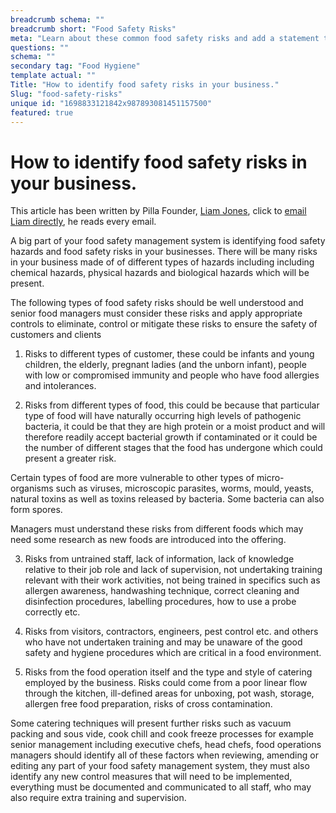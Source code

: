 ```yaml
---
breadcrumb schema: ""
breadcrumb short: "Food Safety Risks"
meta: "Learn about these common food safety risks and add a statement to your policy."
questions: ""
schema: ""
secondary tag: "Food Hygiene"
template actual: ""
Title: "How to identify food safety risks in your business."
Slug: "food-safety-risks"
unique id: "1698833121842x987893081451157500"
featured: true
---
```


# How to identify food safety risks in your business.

 This article has been written by Pilla Founder,&nbsp;[Liam Jones](https://yourpilla.com/profile/liam-jones), click to&nbsp;[email Liam directly](mailto:liam@yourpilla.com), he reads every email.

 A big part of your food safety management system is identifying food safety hazards and food safety risks in your businesses. There will be many risks in your business made of of different types of hazards including including chemical hazards, physical hazards and biological hazards which will be present. 

 The following types of food safety risks should be well understood and senior food managers must consider these risks and apply appropriate controls to eliminate, control or mitigate these risks to ensure the safety of customers and clients

 1. Risks to different types of customer, these could be infants and young children, the elderly, pregnant ladies (and the unborn infant), people with low or compromised immunity and people who have food allergies and intolerances.

 2. Risks from different types of food, this could be because that particular type of food will have naturally occurring high levels of pathogenic bacteria, it could be that they are high protein or a moist product and will therefore readily accept bacterial growth if contaminated or it could be the number of different stages that the food has undergone which could present a greater risk. 

 Certain types of food are more vulnerable to other types of micro-organisms such as viruses, microscopic parasites, worms, mould, yeasts, natural toxins as well as toxins released by bacteria. Some bacteria can also form spores. 

 Managers must understand these risks from different foods which may need some research as new foods are introduced into the offering.

 3. Risks from untrained staff, lack of information, lack of knowledge relative to their job role and lack of supervision, not undertaking training relevant with their work activities, not being trained in specifics such as allergen awareness, handwashing technique, correct cleaning and disinfection procedures, labelling procedures, how to use a probe correctly etc.

 4. Risks from visitors, contractors, engineers, pest control etc. and others who have not undertaken training and may be unaware of the good safety and hygiene procedures which are critical in a food environment.

 5. Risks from the food operation itself and the type and style of catering employed by the business. Risks could come from a poor linear flow through the kitchen, ill-defined areas for unboxing, pot wash, storage, allergen free food preparation, risks of cross contamination. 

 Some catering techniques will present further risks such as vacuum packing and sous vide, cook chill and cook freeze processes for example senior management including executive chefs, head chefs, food operations managers should identify all of these factors when reviewing, amending or editing any part of your food safety management system, they must also identify any new control measures that will need to be implemented, everything must be documented and communicated to all staff, who may also require extra training and supervision.